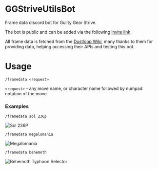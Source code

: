 # GGStriveUtilsBot
Frame data discord bot for Guilty Gear Strive.

The bot is public and can be added via the following [invite link](https://discord.com/api/oauth2/authorize?client_id=861273965666238485&permissions=2147862592&scope=bot%20applications.commands).

All frame data is fetched from the [Dustloop Wiki](https://www.dustloop.com/wiki/index.php?title=Main_Page), many thanks to them for providing data, helping accessing their APIs and testing this bot.

# Usage

`/framedata <request>`

`<request>` - any move name, or character name followed by numpad notation of the move.
### Examples
`/framedata sol 236p`

![Sol 236P](https://i.imgur.com/w58JuQk.png)

`/framedata megalomania`

![Megalomania](https://i.imgur.com/UCJxAPV.png)

`/framedata behemoth`

![Behemoth Typhoon Selector](https://i.imgur.com/HrvrTSa.png)
